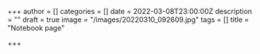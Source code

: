 +++
author = []
categories = []
date = 2022-03-08T23:00:00Z
description = ""
draft = true
image = "/images/20220310_092609.jpg"
tags = []
title = "Notebook page"

+++
